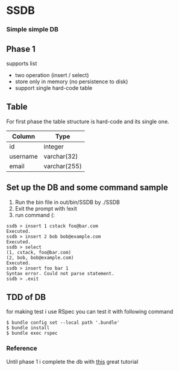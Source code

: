 # SSDB
### Simple simple DB
## Phase 1
supports list
- two operation (insert / select)
- store only in memory (no persistence to disk)
- support single hard-code table 
## Table

For first phase the table structure is hard-code and its single one.

| Column | Type |
| ------ | ------ |
| id | integer |
| username | varchar(32) |
| email | varchar(255) |

## Set up the DB and some command sample

1. Run the bin file in out/bin/SSDB by ./SSDB
1. Exit the prompt with !exit
1. run command (:


```
ssdb > insert 1 cstack foo@bar.com
Executed.
ssdb > insert 2 bob bob@example.com
Executed.
ssdb > select
(1, cstack, foo@bar.com)
(2, bob, bob@example.com)
Executed.
ssdb > insert foo bar 1
Syntax error. Could not parse statement.
ssdb > .exit
```

## TDD of DB
for making test i use RSpec you can test it with following command

```plaintext
$ bundle config set --local path '.bundle'
$ bundle install
$ bundle exec rspec
```



### Reference
Until phase 1 i complete the db with [this](https://cstack.github.io/db_tutorial/) great tutorial
